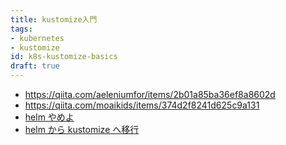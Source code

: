 ```yaml
---
title: kustomize入門
tags:
- kubernetes
- kustomize
id: k8s-kustomize-basics
draft: true
---
```


- https://qiita.com/aeleniumfor/items/2b01a85ba36ef8a8602d
- https://qiita.com/moaikids/items/374d2f8241d625c9a131
- [helm やめよ](https://k8s.jp/2019/03/28/kubeflow-roadmap-replacing-ksonnet-kustomize-helm-josh-bottum/)
- [helm から kustomize へ移行](https://www.1915keke.com/entry/2018/10/08/214817)